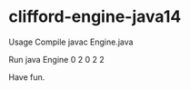 clifford-engine-java14
=====================

Usage Compile javac Engine.java

Run java Engine 0 2 0 2 2

Have fun.
